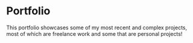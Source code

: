 # Portfolio

This portfolio showcases some of my most recent and complex projects, most of which are freelance work and some that are personal projects!
